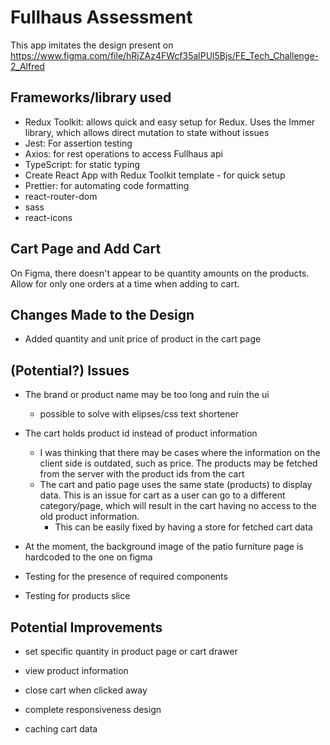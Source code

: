 # Fullhaus Assessment

This app imitates the design present on <https://www.figma.com/file/hRjZAz4FWcf35alPUl5Bjs/FE_Tech_Challenge-2_Alfred>

## Frameworks/library used

- Redux Toolkit: allows quick and easy setup for Redux. Uses the Immer library, which allows direct mutation to state without issues
- Jest: For assertion testing
- Axios: for rest operations to access Fullhaus api
- TypeScript: for static typing
- Create React App with Redux Toolkit template - for quick setup
- Prettier: for automating code formatting
- react-router-dom
- sass
- react-icons

## Cart Page and Add Cart

On Figma, there doesn't appear to be quantity amounts on the products.
Allow for only one orders at a time when adding to cart.

## Changes Made to the Design

- Added quantity and unit price of product in the cart page

## (Potential?) Issues

- The brand or product name may be too long and ruin the ui

  - possible to solve with elipses/css text shortener

- The cart holds product id instead of product information

  - I was thinking that there may be cases where the information on the client side is outdated, such as price. The products may be fetched from the server with the product ids from the cart
  - The cart and patio page uses the same state (products) to display data. This is an issue for cart as a user can go to a different category/page, which will result in the cart having no access to the old product information.
    - This can be easily fixed by having a store for fetched cart data

- At the moment, the background image of the patio furniture page is hardcoded to the one on figma

- Testing for the presence of required components

- Testing for products slice

## Potential Improvements

- set specific quantity in product page or cart drawer

- view product information

- close cart when clicked away

- complete responsiveness design

- caching cart data
